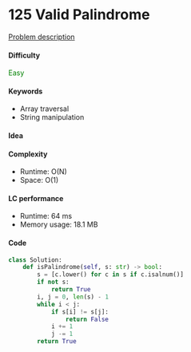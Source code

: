125 Valid Palindrome
=======================
[Problem description](https://leetcode.com/problems/valid-palindrome/)

#### Difficulty
<span style="color:green">Easy</span>

#### Keywords
- Array traversal
- String manipulation

#### Idea

#### Complexity
- Runtime: O(N)
- Space: O(1)

#### LC performance
- Runtime: 64 ms
- Memory usage: 18.1 MB

#### Code
```python
class Solution:
    def isPalindrome(self, s: str) -> bool:
        s = [c.lower() for c in s if c.isalnum()]
        if not s:
            return True 
        i, j = 0, len(s) - 1
        while i < j:
            if s[i] != s[j]:
                return False 
            i += 1
            j -= 1
        return True 
```